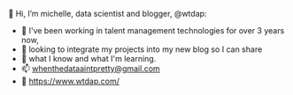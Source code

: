 👋 Hi, I’m michelle, data scientist and blogger, @wtdap:
- 🌱 I've been working in talent management technologies for over 3 years now,
- 🌱 looking to integrate my projects into my new blog so I can share
- 🌱 what I know and what I'm learning.
- 📫 whenthedataaintpretty@gmail.com
- 🔗 https://www.wtdap.com/

<!---
wtdap/wtdap is a ✨ special ✨ repository because its `README.md` (this file) appears on your GitHub profile.
You can click the Preview link to take a look at your changes.
--->
